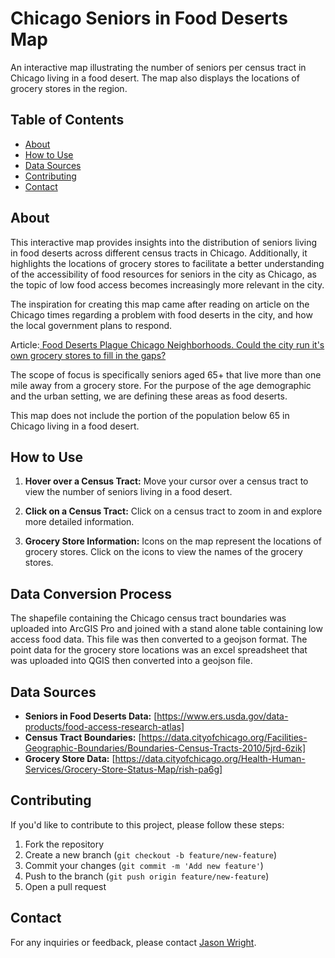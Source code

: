 # Chicago Seniors in Food Deserts Map

An interactive map illustrating the number of seniors per census tract in Chicago living in a food desert. The map also displays the locations of grocery stores in the region.

## Table of Contents
- [About](#about)
- [How to Use](#how-to-use)
- [Data Sources](#data-sources)
- [Contributing](#contributing)
- [Contact](#contact)

## About

This interactive map provides insights into the distribution of seniors living in food deserts across different census tracts in Chicago. Additionally, it highlights the locations of grocery stores to facilitate a better understanding of the accessibility of food resources for seniors in the city as Chicago, as the topic of low food access becomes increasingly more relevant in the city.

The inspiration for creating this map came after reading on article on the Chicago times regarding a problem with food deserts in the city, and how the local government plans to respond. 

Article:[ Food Deserts Plague Chicago Neighborhoods. Could the city run it's own grocery stores to fill in the gaps?](https://chicago.suntimes.com/2023/11/2/23882682/mayor-brandon-johnson-city-owned-grocery-south-west-low-food-access-grocery-desert)

The scope of focus is specifically seniors aged 65+ that live more than one mile away from a grocery store. For the purpose of the age demographic and the urban setting, we are defining these areas as food deserts.

This map does not include the portion of the population below 65 in Chicago living in a food desert. 

## How to Use

1. **Hover over a Census Tract:** Move your cursor over a census tract to view the number of seniors living in a food desert.

2. **Click on a Census Tract:** Click on a census tract to zoom in and explore more detailed information.

3. **Grocery Store Information:** Icons on the map represent the locations of grocery stores. Click on the icons to view the names of the grocery stores.

## Data Conversion Process

The shapefile containing the Chicago census tract boundaries was uploaded into ArcGIS Pro and joined with a stand alone table containing low access food data. This file was then converted to a geojson format. The point data for the grocery store locations was an excel spreadsheet that was uploaded into QGIS then converted into a geojson file.


## Data Sources

- **Seniors in Food Deserts Data:** [https://www.ers.usda.gov/data-products/food-access-research-atlas]
- **Census Tract Boundaries:** [https://data.cityofchicago.org/Facilities-Geographic-Boundaries/Boundaries-Census-Tracts-2010/5jrd-6zik]
- **Grocery Store Data:** [https://data.cityofchicago.org/Health-Human-Services/Grocery-Store-Status-Map/rish-pa6g]

## Contributing

If you'd like to contribute to this project, please follow these steps:

1. Fork the repository
2. Create a new branch (`git checkout -b feature/new-feature`)
3. Commit your changes (`git commit -m 'Add new feature'`)
4. Push to the branch (`git push origin feature/new-feature`)
5. Open a pull request

## Contact

For any inquiries or feedback, please contact [Jason Wright](wrightjd5@appstate.edu).
